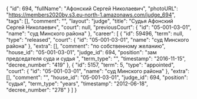 {
    "id": 694,
    "fullName": "Афонский Сергей Николаевич",
    "photoURL": "https://members2020by.s3.eu-north-1.amazonaws.com/judge_694",
    "tags": [],
    "comment": "",
    "layout": "judge",
    "title": "Судья Афонский Сергей Николаевич",
    "court": null,
    "previousCourt": {
        "id": "05-001-03-01",
        "name": "суд Минского района"
    },
    "career": [
        {
            "id": 59496,
            "term": null,
            "type": "released",
            "court": {
                "id": "05-001-03-01",
                "name": "суд Минского района"
            },
            "extra": [],
            "comment": "по собственному желанию",
            "house_id": "05-001-03-01",
            "judge_id": 694,
            "position": "зам председателя суда и судья ",
            "term_type": "",
            "timestamp": "2016-11-15",
            "decree_number": "419"
        },
        {
            "id": 5157,
            "term": 5,
            "type": "appointed",
            "court": {
                "id": "05-001-03-01",
                "name": "суд Минского района"
            },
            "extra": [],
            "comment": "",
            "house_id": "05-001-03-01",
            "judge_id": 694,
            "position": "судья",
            "term_type": "years",
            "timestamp": "2012-06-18",
            "decree_number": "278"
        }
    ]
}
